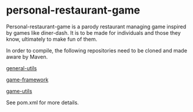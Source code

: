 # personal-restaurant-game
Personal-restaurant-game is a parody restaurant managing game inspired by games like diner-dash. It is to be made for individuals and those they know, ultimately to make fun of them.

In order to compile, the following repositories need to be cloned and made aware by Maven.

[general-utils](https://github.com/Wesss/general-utils)

[game-framework](https://github.com/Wesss/game-framework)

[game-utils](https://github.com/Wesss/game-utils)

See pom.xml for more details.
